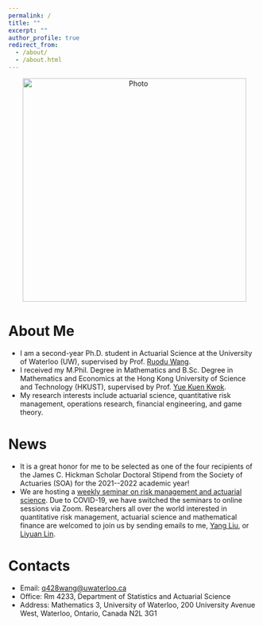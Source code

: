 ```yaml
---
permalink: /
title: ""
excerpt: ""
author_profile: true
redirect_from: 
  - /about/
  - /about.html
---
```


<p align="center">
  <img src="https://qwangan.github.io/images/Photo1.jpeg" alt="Photo" style="width: 450px;"/> 
</p>

# About Me
* I am a second-year Ph.D. student in Actuarial Science at the University of Waterloo (UW), supervised by Prof. [Ruodu Wang](http://sas.uwaterloo.ca/~wang/).
* I received my M.Phil. Degree in Mathematics and B.Sc. Degree in Mathematics and Economics at the Hong Kong University of Science and Technology (HKUST), supervised by Prof. [Yue Kuen Kwok](https://www.math.ust.hk/~maykwok/).
* My research interests include actuarial science, quantitative risk management, operations research, financial engineering, and game theory.

# News
* It is a great honor for me to be selected as one of the four recipients of the James C. Hickman Scholar Doctoral Stipend from the Society of Actuaries (SOA) for the 2021--2022 academic year!
* We are hosting a [weekly seminar on risk management and actuarial science](https://yang-liu16.github.io/seminar/). Due to COVID-19, we have switched the seminars to online sessions via Zoom. Researchers all over the world interested in quantitative risk management, actuarial science and mathematical finance are welcomed to join us by sending emails to me, [Yang Liu](https://yang-liu16.github.io/), or [Liyuan Lin](mailto:l89lin@uwaterloo.ca).

# Contacts
* Email: q428wang@uwaterloo.ca
* Office: Rm 4233, Department of Statistics and Actuarial Science
* Address: Mathematics 3, University of Waterloo, 200 University Avenue West, Waterloo, Ontario, Canada N2L 3G1

